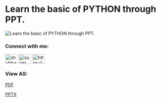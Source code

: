 # Learn the basic of PYTHON through PPT.

![Learn the basic of PYTHON through PPT.](https://github.com/super-duper-sp/Learn_PYTHON_basic/blob/ALL-REPO/IMGforREADME.png)




   <h3 align="left">Connect with me:</h3>
<p align="left">
<a  href="https://linkedin.com/in/shubham-patidar-98ba5b148" target="blank"><img align="center" src="https://raw.githubusercontent.com/rahuldkjain/github-profile-readme-generator/master/src/images/icons/Social/linked-in-alt.svg" alt="shubham-patidar-98ba5b148" height="30" width="40" /></a>
<a href="https://instagram.com/super_duper__sp" target="blank"><img align="center" src="https://raw.githubusercontent.com/rahuldkjain/github-profile-readme-generator/master/src/images/icons/Social/instagram.svg" alt="super_duper__sp" height="30" width="40" /></a>
<a href="https://www.youtube.com/c/https://www.youtube.com/playlist?list=plvlqhnrlflp8_dgkcmorw-tyjjalggu4j" target="blank"><img align="center" src="https://raw.githubusercontent.com/rahuldkjain/github-profile-readme-generator/master/src/images/icons/Social/youtube.svg" alt="https://www.youtube.com/playlist?list=plvlqhnrlflp8_dgkcmorw-tyjjalggu4j" height="30" width="40" /></a>
</p>
    

<div align="left ">
<h3 align="left">View AS:</h3>
<p ><a href="https://github.com/super-duper-sp/Learn_PYTHON_basic/blob/ALL-REPO/Learn%20Python.pdf"> PDF</a></p>
<p ><a href=https://github.com/super-duper-sp/Learn_PYTHON_basic/blob/ALL-REPO/Learn%20Python.pptx">PPTX</a></p>
</div>
